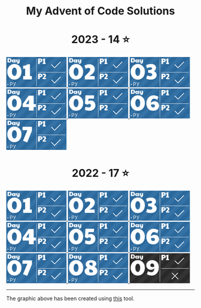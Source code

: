 <h1 align="center">
  My Advent of Code Solutions
</h1>

<!-- AOC TILES BEGIN -->
<h1 align="center">
  2023 - 14 ⭐
</h1>
<a href="2023/01/01.py">
  <img src="Media/2023/01.png" width="161px">
</a>
<a href="2023/02/02.py">
  <img src="Media/2023/02.png" width="161px">
</a>
<a href="2023/03/03.py">
  <img src="Media/2023/03.png" width="161px">
</a>
<a href="2023/04/04.py">
  <img src="Media/2023/04.png" width="161px">
</a>
<a href="2023/05/05.py">
  <img src="Media/2023/05.png" width="161px">
</a>
<a href="2023/06/06.py">
  <img src="Media/2023/06.png" width="161px">
</a>
<a href="2023/07/07.py">
  <img src="Media/2023/07.png" width="161px">
</a>
<h1 align="center">
  2022 - 17 ⭐
</h1>
<a href="2022/01/01.py">
  <img src="Media/2022/01.png" width="161px">
</a>
<a href="2022/02/02.py">
  <img src="Media/2022/02.png" width="161px">
</a>
<a href="2022/03/03.py">
  <img src="Media/2022/03.png" width="161px">
</a>
<a href="2022/04/04.py">
  <img src="Media/2022/04.png" width="161px">
</a>
<a href="2022/05/05.py">
  <img src="Media/2022/05.png" width="161px">
</a>
<a href="2022/06/06.py">
  <img src="Media/2022/06.png" width="161px">
</a>
<a href="2022/07/07.py">
  <img src="Media/2022/07.png" width="161px">
</a>
<a href="2022/08/08.py">
  <img src="Media/2022/08.png" width="161px">
</a>
<a href="None">
  <img src="Media/2022/09.png" width="161px">
</a>
<!-- AOC TILES END -->


---

The graphic above has been created using [this](https://github.com/LiquidFun/adventofcode) tool. 

